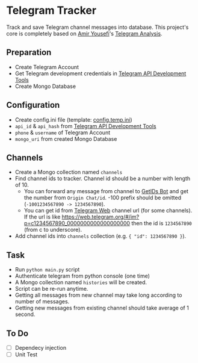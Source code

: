 # Telegram Tracker

Track and save Telegram channel messages into database. This project's core is completely based on [Amir Yousefi](https://github.com/amiryousefi)'s [Telegram Analysis](https://github.com/amiryousefi/telegram-analysis).

## Preparation

- Create Telegram Account
- Get Telegram development credentials in [Telegram API Development Tools](https://my.telegram.org/apps)
- Create Mongo Database

## Configuration

- Create config.ini file (template: [config.temp.ini](./config.temp.ini))
- `api_id` & `api_hash` from [Telegram API Development Tools](https://my.telegram.org/apps)
- `phone` & `username` of Telegram Account
- `mongo_uri` from created Mongo Database

## Channels

- Create a Mongo collection named `channels`
- Find channel ids to tracker. Channel id should be a number with length of 10.
  - You can forward any message from channel to [GetIDs Bot](https://t.me/getidsbot) and get the number from `Origin Chat/id`. -100 prefix should be omitted (`-1001234567890 -> 1234567890`).
  - You can get id from [Telegram Web](https://web.telegram.org) channel url (for some channels). If the url is like https://web.telegram.org/#/im?p=c1234567890_0000000000000000000 then the id is `1234567890` (from c to underscore).
- Add channel ids into `channels` collection (e.g. `{ "id": 1234567890 }`).

## Task

- Run `python main.py` script
- Authenticate telegram from python console (one time)
- A Mongo collection named `histories` will be created.
- Script can be re-run anytime.
- Getting all messages from new channel may take long according to number of messages.
- Getting new messages from existing channel should take average of 1 second.

## To Do

- [ ] Dependecy injection
- [ ] Unit Test
